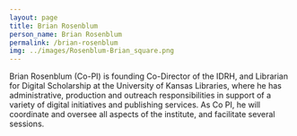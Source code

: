 ```yaml
---
layout: page
title: Brian Rosenblum
person_name: Brian Rosenblum
permalink: /brian-rosenblum
img: ../images/Rosenblum-Brian_square.png
---
```

Brian Rosenblum (Co-PI) is founding Co-Director of the IDRH, and Librarian for Digital  Scholarship at the University of Kansas Libraries, where he has administrative, production and  outreach responsibilities in support of a variety of digital initiatives and publishing services. As Co PI, he will coordinate and oversee all aspects of the institute, and facilitate several sessions. 